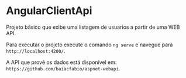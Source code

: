 # AngularClientApi

Projeto básico que exibe uma listagem de usuarios a partir de uma WEB API.

Para executar o projeto execute o comando `ng serve` e navegue para `http://localhost:4200/`.

A API que provê os dados está disponível em: `https://github.com/baiacfabio/aspnet-webapi`.
